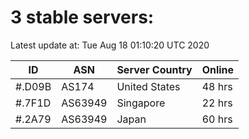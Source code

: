 # 3 stable servers:

Latest update at: Tue Aug 18 01:10:20 UTC 2020

| ID | ASN | Server Country | Online |
| -- | --- | -------------- | ------ |
| #.D09B | AS174 | United States | 48 hrs |
| #.7F1D | AS63949 | Singapore | 22 hrs |
| #.2A79 | AS63949 | Japan | 60 hrs |

